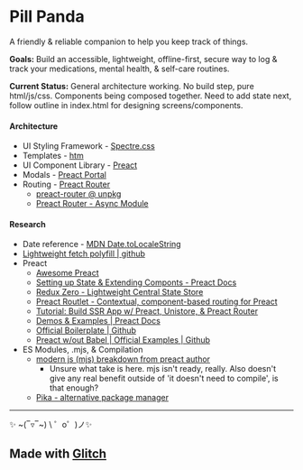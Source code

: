 Pill Panda
==========

A friendly & reliable companion to help you keep track of things.

**Goals:** 
Build an accessible, lightweight, offline-first, secure way to log & track your medications, mental health, & self-care routines.

**Current Status:**
General architecture working. No build step, pure html/js/css. Components being composed together. Need to add state next, follow outline in index.html for designing screens/components. 


#### Architecture
- UI Styling Framework - [Spectre.css](https://picturepan2.github.io/spectre/index.html)
- Templates - [htm](https://github.com/developit/htm)
- UI Component Library - [Preact](https://preactjs.com/)
- Modals - [Preact Portal](https://github.com/developit/preact-portal/)
- Routing - [Preact Router](https://github.com/preactjs/preact-router)
  - [preact-router @ unpkg](https://unpkg.com/preact-router@2.3.2/)
  - [Preact Router - Async Module](https://github.com/mjanssen/preact-route-async)


#### Research
- Date reference - [MDN Date.toLocaleString](https://developer.mozilla.org/en-US/docs/Web/JavaScript/Reference/Global_Objects/Date/toLocaleString)
- [Lightweight fetch polyfill | github](https://github.com/developit/unfetch)
- Preact
  - [Awesome Preact](https://github.com/ooade/awesome-preact)
  - [Setting up State & Extending Componts - Preact Docs](https://preactjs.com/guide/extending-component)
  - [Redux Zero - Lightweight Central State Store](https://matheusml1.gitbooks.io/redux-zero-docs/content/)
  - [Preact Routlet - Contextual, component-based routing for Preact](https://github.com/k1r0s/preact-routlet)
  - [Tutorial: Build SSR App w/ Preact, Unistore, & Preact Router](https://scotch.io/tutorials/build-a-ssr-app-with-preact-unistore-and-preact-router)
  - [Demos & Examples | Preact Docs](https://github.com/preactjs/preact/wiki/Demos-&-Examples)
  - [Official Boilerplate | Github](https://github.com/developit/preact-boilerplate)
  - [Preact w/out Babel | Official Examples | Github](https://github.com/developit/preact-without-babel)
- ES Modules, .mjs, & Compilation
  - [modern js (mjs) breakdown from preact author](https://jasonformat.com/enabling-modern-js-on-npm/)
    - Unsure what take is here. mjs isn't ready, really. Also doesn't give any real benefit outside of 'it doesn't need to compile', is that enough?
  - [Pika - alternative package manager](https://www.pika.dev/)




---

✨ ~(‾▿‾~) \ ゜o゜)ノ✨

Made with [Glitch](https://glitch.com/)
---


